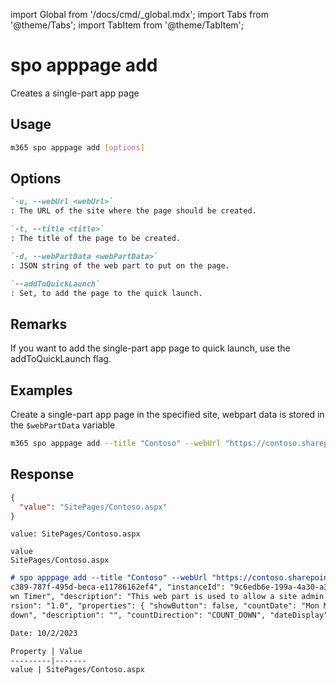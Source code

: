 <!-- DISCLAIMER: All secrets, passwords, and sensitive values in this document are examples only and not real credentials. -->
import Global from '/docs/cmd/_global.mdx';
import Tabs from '@theme/Tabs';
import TabItem from '@theme/TabItem';

# spo apppage add

Creates a single-part app page

## Usage

```sh
m365 spo apppage add [options]
```

## Options

```md definition-list
`-u, --webUrl <webUrl>`
: The URL of the site where the page should be created.

`-t, --title <title>`
: The title of the page to be created.

`-d, --webPartData <webPartData>`
: JSON string of the web part to put on the page.

`--addToQuickLaunch`
: Set, to add the page to the quick launch.
```

<Global />

## Remarks

If you want to add the single-part app page to quick launch, use the addToQuickLaunch flag.

## Examples

Create a single-part app page in the specified site, webpart data is stored in the `$webPartData` variable

```sh
m365 spo apppage add --title "Contoso" --webUrl "https://contoso.sharepoint.com" --webPartData $webPartData --addToQuickLaunch
```


## Response

<Tabs>
  <TabItem value="JSON">

  ```json
  {
    "value": "SitePages/Contoso.aspx"
  }
  ```

  </TabItem>
  <TabItem value="Text">

  ```text
  value: SitePages/Contoso.aspx
  ```

  </TabItem>
  <TabItem value="CSV">

  ```csv
  value
  SitePages/Contoso.aspx
  ```

  </TabItem>
  <TabItem value="Markdown">

  ```md
  # spo apppage add --title "Contoso" --webUrl "https://contoso.sharepoint.com/sites/sales" --webPartData "{"id": "62ca
  c389-787f-495d-beca-e11786162ef4", "instanceId": "9c6edb6e-199a-4a30-a3b6-73466a68187b", "title": "Full App Page Countdo
  wn Timer", "description": "This web part is used to allow a site admin to count down/up to an important event.", "dataVe
  rsion": "1.0", "properties": { "showButton": false, "countDate": "Mon May 13 2019 14:00:00 GMT+0100", "title": "My count
  down", "description": "", "countDirection": "COUNT_DOWN", "dateDisplay": "DAY_HOUR_MINUTE_SECOND", "buttonText": ""}}"

  Date: 10/2/2023

  Property | Value
  ---------|-------
  value | SitePages/Contoso.aspx
  ```

  </TabItem>
</Tabs>
